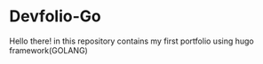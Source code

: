 # Devfolio-Go
Hello there! in this repository contains my first portfolio using hugo framework(GOLANG) 
